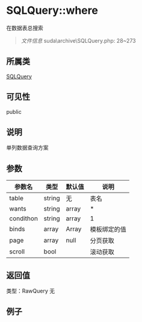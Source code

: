 # SQLQuery::where
在数据表总搜索
> *文件信息* suda\archive\SQLQuery.php: 28~273
## 所属类 

[SQLQuery](../SQLQuery.md)

## 可见性

  public  
## 说明

单列数据查询方案


## 参数

 
| 参数名 | 类型 | 默认值 | 说明 |
|--------|-----|-------|-------|
 | table |  string | 无 |  表名 |
 | wants |  string|array | * |  提取的列 |
 | condithon |  string|array | 1 |  提取的条件 |
 | binds |  array | Array |  模板绑定的值 |
 | page |  array | null |  分页获取 |
 | scroll |  bool |  |  滚动获取 |
## 返回值
 
类型：RawQuery
无
## 例子